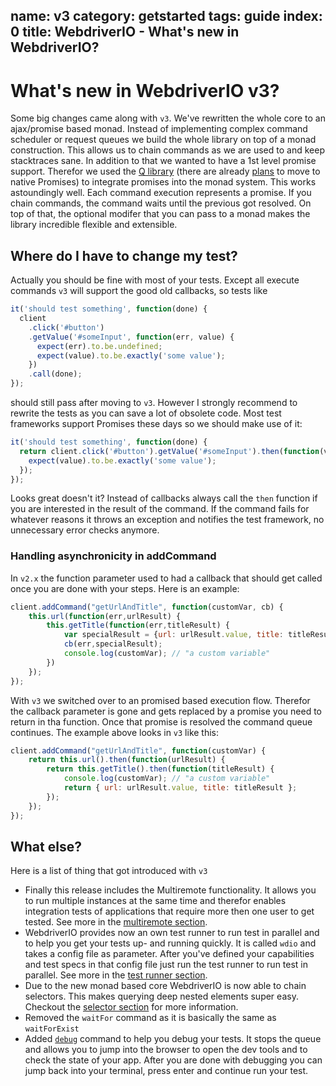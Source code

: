 name: v3
category: getstarted
tags: guide
index: 0
title: WebdriverIO - What's new in WebdriverIO?
---

# What's new in WebdriverIO v3?

Some big changes came along with `v3`. We've rewritten the whole core to an ajax/promise based monad.
Instead of implementing complex command scheduler or request queues we build the whole library on top
of a monad construction. This allows us to chain commands as we are used to and keep stacktraces sane.
In addition to that we wanted to have a 1st level promise support. Therefor we used the [Q library](https://github.com/kriskowal/q)
(there are already [plans](https://github.com/webdriverio/webdriverio/issues/498) to move to native Promises)
to integrate promises into the monad system. This works astoundingly well. Each command execution represents
a promise. If you chain commands, the command waits until the previous got resolved. On top of that, the optional
modifer that you can pass to a monad makes the library incredible flexible and extensible.

## Where do I have to change my test?

Actually you should be fine with most of your tests. Except all execute commands `v3` will support the good old
callbacks, so tests like

```js
it('should test something', function(done) {
  client
    .click('#button')
    .getValue('#someInput', function(err, value) {
      expect(err).to.be.undefined;
      expect(value).to.be.exactly('some value');
    })
    .call(done);
});
```

should still pass after moving to `v3`. However I strongly recommend to rewrite the tests as you can save
a lot of obsolete code. Most test frameworks support Promises these days so we should make use of it:

```js
it('should test something', function(done) {
  return client.click('#button').getValue('#someInput').then(function(value) {
    expect(value).to.be.exactly('some value');
  });
});
```

Looks great doesn't it? Instead of callbacks always call the `then` function if you are interested in the
result of the command. If the command fails for whatever reasons it throws an exception and notifies the
test framework, no unnecessary error checks anymore.

### Handling asynchronicity in addCommand

In `v2.x` the function parameter used to had a callback that should get called once you are done with
your steps. Here is an example:

```js
client.addCommand("getUrlAndTitle", function(customVar, cb) {
    this.url(function(err,urlResult) {
        this.getTitle(function(err,titleResult) {
            var specialResult = {url: urlResult.value, title: titleResult};
            cb(err,specialResult);
            console.log(customVar); // "a custom variable"
        })
    });
});
```

With `v3` we switched over to an promised based execution flow. Therefor the callback parameter is gone
and gets replaced by a promise you need to return in tha function. Once that promise is resolved the
command queue continues. The example above looks in `v3` like this:

```js
client.addCommand("getUrlAndTitle", function(customVar) {
    return this.url().then(function(urlResult) {
        return this.getTitle().then(function(titleResult) {
            console.log(customVar); // "a custom variable"
            return { url: urlResult.value, title: titleResult };
        });
    });
});
```

## What else?

Here is a list of thing that got introduced with `v3`

- Finally this release includes the Multiremote functionality. It allows you to run multiple instances at
  the same time and therefor enables integration tests of applications that require more then one user to
  get tested. See more in the [multiremote section](/guide/usage/multiremote.html).
- WebdriverIO provides now an own test runner to run test in parallel and to help you get your tests up-
  and running quickly. It is called `wdio` and takes a config file as parameter. After you've defined your
  capabilities and test specs in that config file just run the test runner to run test in parallel. See more
  in the [test runner section](/guide/testrunner/gettingstarted.html).
- Due to the new monad based core WebdriverIO is now able to chain selectors. This makes querying deep nested
  elements super easy. Checkout the [selector section](/guide/usage/selectors.html) for more information.
- Removed the `waitFor` command as it is basically the same as `waitForExist`
- Added [`debug`](/api/utility/debug.html) command to help you debug your tests. It stops the queue and allows
  you to jump into the browser to open the dev tools and to check the state of your app. After you are done
  with debugging you can jump back into your terminal, press enter and continue run your test.